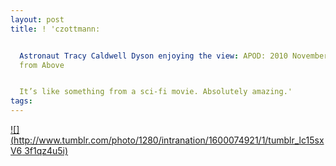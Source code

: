 ```yaml
---
layout: post
title: ! 'czottmann:


  Astronaut Tracy Caldwell Dyson enjoying the view: APOD: 2010 November 15 - Home
  from Above


  It’s like something from a sci-fi movie. Absolutely amazing.'
tags: 
---
```

[![](http://www.tumblr.com/photo/1280/intranation/1600074921/1/tumblr_lc15sxV6
3f1qz4u5i)](http://antwrp.gsfc.nasa.gov/apod/ap101115.html)

